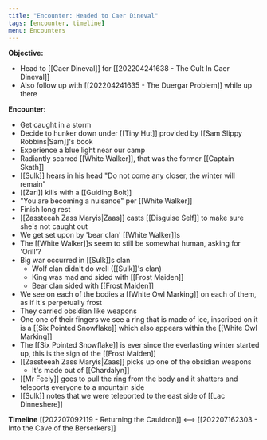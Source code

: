 ```yaml
---
title: "Encounter: Headed to Caer Dineval"
tags: [encounter, timeline]
menu: Encounters
---
```

**Objective:** 

- Head to [[Caer Dineval]] for [[202204241638 - The Cult In Caer Dineval]]
- Also follow up with [[202204241635 - The Duergar Problem]] while up there

**Encounter:**

- Get caught in a storm
- Decide to hunker down under [[Tiny Hut]] provided by [[Sam Slippy Robbins|Sam]]'s book
- Experience a blue light near our camp
- Radiantly scarred [[White Walker]], that was the former [[Captain Skath]]
- [[Sulk]] hears in his head "Do not come any closer, the winter will remain"
- [[Zari]] kills with a [[Guiding Bolt]]
- "You are becoming a nuisance" per [[White Walker]]
- Finish long rest
- [[Zassteeah Zass Maryis|Zaas]] casts [[Disguise Self]] to make sure she's not caught out
- We get set upon by 'bear clan' [[White Walker]]s
- The [[White Walker]]s seem to still be somewhat human, asking for 'Orill'?
- Big war occurred in [[Sulk]]s clan
	- Wolf clan didn't do well ([[Sulk]]'s clan)
	- King was mad and sided with [[Frost Maiden]]
	- Bear clan sided with [[Frost Maiden]]
- We see on each of the bodies a [[White Owl Marking]] on each of them, as if it's perpetually frost
- They carried obsidian like weapons
- One one of their fingers we see a ring that is made of ice, inscribed on it is a [[Six Pointed Snowflake]] which also appears within the [[White Owl Marking]]
- The [[Six Pointed Snowflake]] is ever since the everlasting winter started up, this is the sign of the [[Frost Maiden]]
- [[Zassteeah Zass Maryis|Zaas]] picks up one of the obsidian weapons
	- It's made out of [[Chardalyn]]
- [[Mr Feely]] goes to pull the ring from the body and it shatters and teleports everyone to a mountain side
- [[Sulk]] notes that we were teleported to the east side of [[Lac Dinneshere]]


**Timeline**
 [[202207092119 - Returning the Cauldron]] <--> [[202207162303 - Into the Cave of the Berserkers]]
 
<span class='ob-timelines' data-date='2022-07-09-00' data-title="Headed to Caer Dineval"></span>